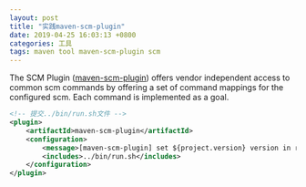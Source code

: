 ```yaml
---
layout: post
title: "实践maven-scm-plugin"
date: 2019-04-25 16:03:13 +0800
categories: 工具
tags: maven tool maven-scm-plugin scm
---
```

The SCM Plugin ([maven-scm-plugin](http://maven.apache.org/scm/maven-scm-plugin/)) offers vendor independent access to common scm commands by offering a set of command mappings for the configured scm. Each command is implemented as a goal.



```xml
<!-- 提交../bin/run.sh文件 -->
<plugin>
	<artifactId>maven-scm-plugin</artifactId>
	<configuration>
		<message>[maven-scm-plugin] set ${project.version} version in run shell</message>
		<includes>../bin/run.sh</includes>
	</configuration>
</plugin>
```

